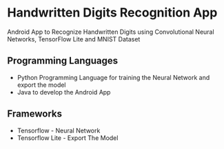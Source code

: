 # Handwritten Digits Recognition App

 Android App to Recognize Handwritten Digits using Convolutional Neural Networks, TensorFlow Lite and MNIST Dataset
 
## Programming Languages

* Python Programming Language for training the Neural Network and export the model
* Java to develop the Android App

## Frameworks

* Tensorflow - Neural Network
* Tensorflow  Lite - Export The Model
